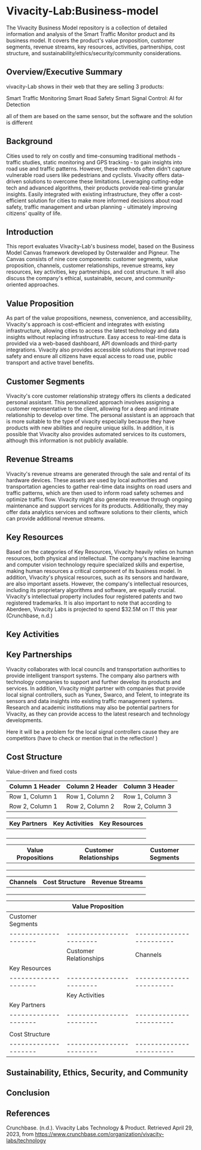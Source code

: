 # Vivacity-Lab:Business-model
The Vivacity Business Model repository is a collection of detailed information and analysis of the Smart Traffic Monitor product and its business model. It covers the product's value proposition, customer segments, revenue streams, key resources, activities, partnerships, cost structure, and sustainability/ethics/security/community considerations. 
## Overview/Executive Summary
vivacity-Lab  shows in their web that they are selling 3 products: 

Smart Traffic Monitoring
Smart Road Safety
Smart Signal Control: AI for Detection

all of them are based on the same sensor, but the software and the solution is different

## Background 
Cities used to rely on costly and time-consuming traditional methods - traffic studies, static monitoring and GPS tracking - to gain insights into road use and traffic patterns. However, these methods often didn't capture vulnerable road users like pedestrians and cyclists. Vivacity offers data-driven solutions to overcome these limitations. Leveraging cutting-edge tech and advanced algorithms, their products provide real-time granular insights. Easily integrated with existing infrastructure, they offer a cost-efficient solution for cities to make more informed decisions about road safety, traffic management and urban planning - ultimately improving citizens' quality of life.

## Introduction
This report evaluates Vivacity-Lab's business model, based on the Business Model Canvas framework developed by Osterwalder and Pigneur. The Canvas consists of nine core components: customer segments, value proposition, channels, customer relationships, revenue streams, key resources, key activities, key partnerships, and cost structure. It will also discuss the company's ethical, sustainable, secure, and community-oriented approaches.
## Value Proposition
As part of the value propositions, newness, convenience, and accessibility, Vivacity's approach is cost-efficient and integrates with existing infrastructure, allowing cities to access the latest technology and data insights without replacing infrastructure. Easy access to real-time data is provided via a web-based dashboard, API downloads and third-party integrations. Vivacity also provides accessible solutions that improve road safety and ensure all citizens have equal access to road use, public transport and active travel benefits.
## Customer Segments

Vivacity's core customer relationship strategy offers its clients a dedicated personal assistant. This personalized approach involves assigning a customer representative to the client, allowing for a deep and intimate relationship to develop over time. The personal assistant is an approach that is more suitable to the type of vivacity especially because they have products with new abilities and require unique skills.  In addition, it is possible that Vivacity also provides automated services to its customers, although this information is  not  publicly available.

## Revenue Streams

Vivacity's revenue streams  are generated through the sale and rental of its hardware devices. These assets are used by local authorities and transportation agencies to gather real-time data insights on road users and traffic patterns, which are then used to inform road safety schemes and optimize traffic flow. Vivacity might  also generate revenue through ongoing maintenance and support services for its products. Additionally, they may offer data analytics services and software solutions to their clients, which can provide additional revenue streams.

## Key Resources
Based on the categories of Key Resources, Vivacity heavily relies on human resources, both physical and intellectual. The company's machine learning and computer vision technology require specialized skills and expertise, making human resources a critical component of its business model. In addition, Vivacity's physical resources, such as its sensors and hardware, are also important assets. However, the company's intellectual resources, including its proprietary algorithms and software, are equally crucial. Vivacity's intellectual property includes four registered patents and two registered trademarks. It is also important to note that according to Aberdeen, Vivacity Labs is projected to spend $32.5M on IT this year (Crunchbase, n.d.)
## Key Activities

## Key Partnerships
Vivacity collaborates with local councils and transportation authorities to provide intelligent transport systems. The company also partners with technology companies to support  and further develop its products and services. In addition, Vivacity might partner with companies that provide local signal controllers, such as Yunex, Swarco, and Telent, to integrate its sensors and data insights into existing traffic management systems. Research and academic institutions may also be potential partners for Vivacity, as they can provide access to the latest research and technology developments. 

Here it   will be a problem for the local signal controllers cause they are competitors (have to check or mention that in the reflection! )
## Cost Structure
Value-driven and fixed costs 

| Column 1 Header | Column 2 Header | Column 3 Header |
|-----------------|-----------------|-----------------|
| Row 1, Column 1 | Row 1, Column 2 | Row 1, Column 3 |
| Row 2, Column 1 | Row 2, Column 2 | Row 2, Column 3 |


| Key Partners | Key Activities | Key Resources |
|-------------|---------------|---------------|
|             |               |               |
|             |               |               |
|             |               |               |
|             |               |               |

| Value Propositions | Customer Relationships | Customer Segments |
|--------------------|-----------------------|------------------|
|                    |                       |                  |
|                    |                       |                  |
|                    |                       |                  |

| Channels | Cost Structure | Revenue Streams |
|----------|---------------|----------------|
|          |               |                |
|          |               |                |
|          |               |                |


|                    |                    Value Proposition                  |                              |
|--------------------|----------------------------------------------------------|------------------------------|
| Customer Segments   |                                                          |                              |
|--------------------|------------------------|------------------------|-----------------------------|
|                     | Customer Relationships  | Channels               | Revenue Streams             |
| Key Resources      |                        |                        |                             |
|--------------------|------------------------|------------------------|-----------------------------|
|                     | Key Activities         |                        |                             |
| Key Partners       |                        |                        |                             |
|--------------------|------------------------|------------------------|-----------------------------|
|                     |                        |                        |                             |
| Cost Structure      |                        |                        |                             |
|--------------------|------------------------|------------------------|-----------------------------|
## Sustainability, Ethics, Security, and Community

## Conclusion

## References
Crunchbase. (n.d.). Vivacity Labs Technology & Product. Retrieved April 29, 2023, from https://www.crunchbase.com/organization/vivacity-labs/technology
